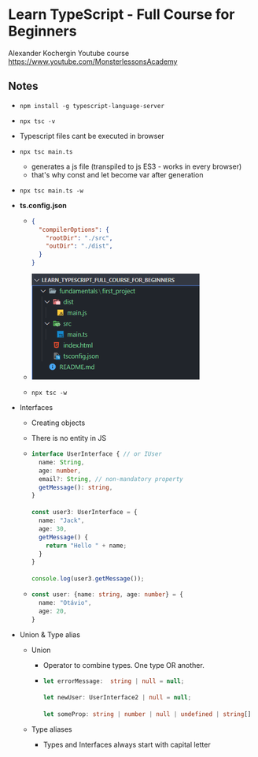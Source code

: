 # Learn TypeScript - Full Course for Beginners

Alexander Kochergin Youtube course https://www.youtube.com/MonsterlessonsAcademy



## Notes

- `npm install -g typescript-language-server`

- `npx tsc -v`

- Typescript files cant be executed in browser

- `npx tsc main.ts`

  - generates a js file (transpiled to js ES3 - works in every browser)
  - that's why const and let become var after generation

- `npx tsc main.ts -w`

- **ts.config.json**

  - ```json
    {
      "compilerOptions": {
        "rootDir": "./src",
        "outDir": "./dist",
      }
    }
    ```

  - ![image-20210817164330328](README.assets/image-20210817164330328.png)

  - `npx tsc -w`

- Interfaces

  - Creating objects

  - There is no entity in JS

  - ```typescript
    interface UserInterface { // or IUser
      name: String,
      age: number,
      email?: String, // non-mandatory property
      getMessage(): string,
    }
    
    const user3: UserInterface = {
      name: "Jack",
      age: 30,
      getMessage() {
        return "Hello " + name;
      }
    }
    
    console.log(user3.getMessage());
    ```

  - ```typescript
    const user: {name: string, age: number} = {
      name: "Otávio",
      age: 20,
    }
    ```

- Union & Type alias

  - Union

    - Operator to combine types. One type OR another.

    - ```ts
      let errorMessage:  string | null = null;
      
      let newUser: UserInterface2 | null = null;
      
      let someProp: string | number | null | undefined | string[] | object; // bad code
      ```

  - Type aliases

    - Types and Interfaces always start with capital letter  

    
